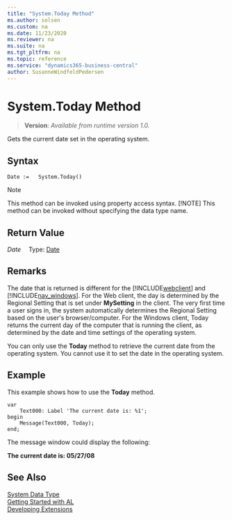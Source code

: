 ```yaml
---
title: "System.Today Method"
ms.author: solsen
ms.custom: na
ms.date: 11/23/2020
ms.reviewer: na
ms.suite: na
ms.tgt_pltfrm: na
ms.topic: reference
ms.service: "dynamics365-business-central"
author: SusanneWindfeldPedersen
---
```

[//]: # (START>DO_NOT_EDIT)
[//]: # (IMPORTANT:Do not edit any of the content between here and the END>DO_NOT_EDIT.)
[//]: # (Any modifications should be made in the .xml files in the ModernDev repo.)
# System.Today Method
> **Version**: _Available from runtime version 1.0._

Gets the current date set in the operating system.


## Syntax
```
Date :=   System.Today()
```
> [!NOTE]
> This method can be invoked using property access syntax.
> [!NOTE]
> This method can be invoked without specifying the data type name.


## Return Value
*Date*
&emsp;Type: [Date](../date/date-data-type.md)



[//]: # (IMPORTANT: END>DO_NOT_EDIT)

## Remarks  

The date that is returned is different for the [!INCLUDE[webclient](../../includes/webclient.md)] and [!INCLUDE[nav_windows](../../includes/nav_windows_md.md)]. For the Web client, the day is determined by the Regional Setting that is set under **MySetting** in the client. The very first time a user signs in, the system automatically determines the Regional Setting based on the user's browser/computer. For the Windows client, Today returns the current day of the computer that is running the client, as determined by the date and time settings of the operating system.

You can only use the **Today** method to retrieve the current date from the operating system. You cannot use it to set the date in the operating system.  
  
## Example

This example shows how to use the **Today** method. 
 
```al
var
    Text000: Label 'The current date is: %1';
begin
    Message(Text000, Today);  
end;
```  
  
The message window could display the following:  
  
**The current date is: 05/27/08**  
  

## See Also

[System Data Type](system-data-type.md)  
[Getting Started with AL](../../devenv-get-started.md)  
[Developing Extensions](../../devenv-dev-overview.md)